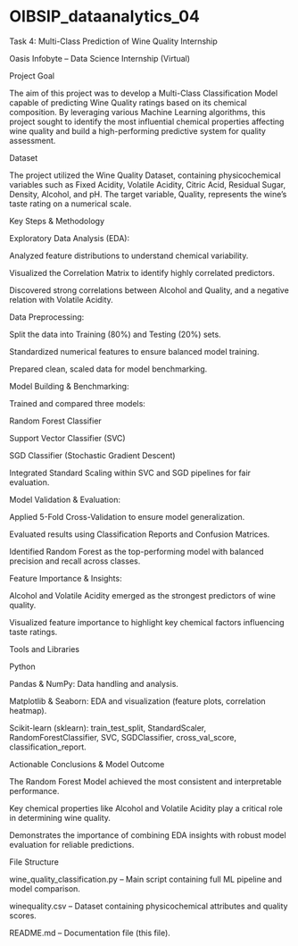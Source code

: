 # OIBSIP_dataanalytics_04
Task 4: Multi-Class Prediction of Wine Quality
Internship

Oasis Infobyte – Data Science Internship (Virtual)

Project Goal

The aim of this project was to develop a Multi-Class Classification Model capable of predicting Wine Quality ratings based on its chemical composition.
By leveraging various Machine Learning algorithms, this project sought to identify the most influential chemical properties affecting wine quality and build a high-performing predictive system for quality assessment.

Dataset

The project utilized the Wine Quality Dataset, containing physicochemical variables such as Fixed Acidity, Volatile Acidity, Citric Acid, Residual Sugar, Density, Alcohol, and pH.
The target variable, Quality, represents the wine’s taste rating on a numerical scale.

Key Steps & Methodology

Exploratory Data Analysis (EDA):

Analyzed feature distributions to understand chemical variability.

Visualized the Correlation Matrix to identify highly correlated predictors.

Discovered strong correlations between Alcohol and Quality, and a negative relation with Volatile Acidity.

Data Preprocessing:

Split the data into Training (80%) and Testing (20%) sets.

Standardized numerical features to ensure balanced model training.

Prepared clean, scaled data for model benchmarking.

Model Building & Benchmarking:

Trained and compared three models:

Random Forest Classifier 

Support Vector Classifier (SVC)

SGD Classifier (Stochastic Gradient Descent)

Integrated Standard Scaling within SVC and SGD pipelines for fair evaluation.

Model Validation & Evaluation:

Applied 5-Fold Cross-Validation to ensure model generalization.

Evaluated results using Classification Reports and Confusion Matrices.

Identified Random Forest as the top-performing model with balanced precision and recall across classes.

Feature Importance & Insights:

Alcohol and Volatile Acidity emerged as the strongest predictors of wine quality.

Visualized feature importance to highlight key chemical factors influencing taste ratings.

Tools and Libraries

Python

Pandas & NumPy: Data handling and analysis.

Matplotlib & Seaborn: EDA and visualization (feature plots, correlation heatmap).

Scikit-learn (sklearn): train_test_split, StandardScaler, RandomForestClassifier, SVC, SGDClassifier, cross_val_score, classification_report.

Actionable Conclusions & Model Outcome

The Random Forest Model achieved the most consistent and interpretable performance.

Key chemical properties like Alcohol and Volatile Acidity play a critical role in determining wine quality.

Demonstrates the importance of combining EDA insights with robust model evaluation for reliable predictions.

File Structure

wine_quality_classification.py – Main script containing full ML pipeline and model comparison.

winequality.csv – Dataset containing physicochemical attributes and quality scores.

README.md – Documentation file (this file).
